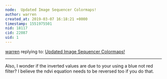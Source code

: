 ```yaml
---
node:  Updated Image Sequencer Colormaps!
author: warren
created_at: 2019-03-07 16:18:21 +0000
timestamp: 1551975501
nid: 18117
cid: 22087
uid: 1
---
```




[warren](../profile/warren) replying to: [ Updated Image Sequencer Colormaps!](../notes/MaggPi/01-14-2019/updated-image-sequencer-colormaps)

----
Also, I wonder if the inverted values are due to your using a blue not red filter? I believe the ndvi equation needs to be reversed too if you do that. 
